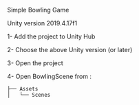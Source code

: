 Simple Bowling Game

Unity version 2019.4.17f1


1- Add the project to Unity Hub 

2- Choose the above Unity version (or later)

3- Open the project

4- Open BowlingScene from :

	├── Assets
	│   └── Scenes
   
